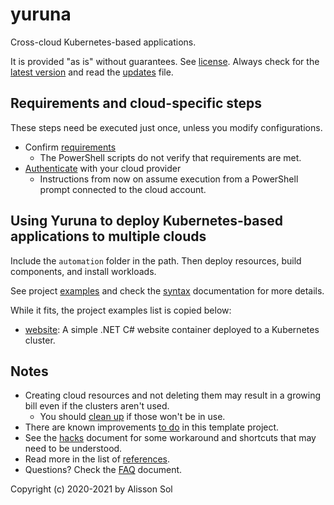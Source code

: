 # yuruna

Cross-cloud Kubernetes-based applications.

It is provided "as is" without guarantees. See [license](LICENSE.md). Always check for the [latest version](https://bit.ly/asol-yrn) and read the [updates](docs/updates.md) file.

## Requirements and cloud-specific steps

These steps need be executed just once, unless you modify configurations.

- Confirm [requirements](docs/requirements.md)
  - The PowerShell scripts do not verify that requirements are met.
- [Authenticate](docs/authenticate.md) with your cloud provider
  - Instructions from now on assume execution from a PowerShell prompt connected to the cloud account.

## Using Yuruna to deploy Kubernetes-based applications to multiple clouds

Include the `automation` folder in the path. Then deploy resources, build components, and install workloads.

See project [examples](projects/examples/README.md) and check the [syntax](docs/yuruna.md) documentation for more details.

While it fits, the project examples list is copied below:

- [website](projects/examples/website/README.md): A simple .NET C# website container deployed to a Kubernetes cluster.

## Notes

- Creating cloud resources and not deleting them may result in a growing bill even if the clusters aren't used.
  - You should [clean up](docs/cleanup.md) if those won't be in use.
- There are known improvements [to do](docs/todo.md) in this template project.
- See the [hacks](docs/hacks.md) document for some workaround and shortcuts that may need to be understood.
- Read more in the list of [references](docs/references.md).
- Questions? Check the [FAQ](docs/faq.md) document.

Copyright (c) 2020-2021 by Alisson Sol
